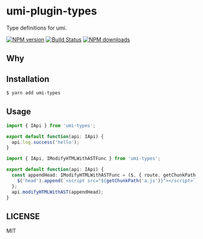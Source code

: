 # umi-plugin-types

Type definitions for umi.

[![NPM version](https://img.shields.io/npm/v/umi-types.svg?style=flat)](https://npmjs.org/package/umi-types)
[![Build Status](https://img.shields.io/travis/umijs/umi-types.svg?style=flat)](https://travis-ci.org/umijs/umi-types)
[![NPM downloads](http://img.shields.io/npm/dm/umi-types.svg?style=flat)](https://npmjs.org/package/umi-types)

## Why

## Installation

```bash
$ yarn add umi-types
```

## Usage

```ts
import { IApi } from 'umi-types';

export default function(api: IApi) {
  api.log.success('hello');
}
```

```ts
import { IApi, IModifyHTMLWithASTFunc } from 'umi-types';

export default function(api: IApi) {
  const appendHead: IModifyHTMLWithASTFunc = ($, { route, getChunkPath }) => {
    $('head').append(`<script src="${getChunkPath('a.js')}"></script>`);
  };
  api.modifyHTMLWithAST(appendHead);
}
```

## LICENSE

MIT
